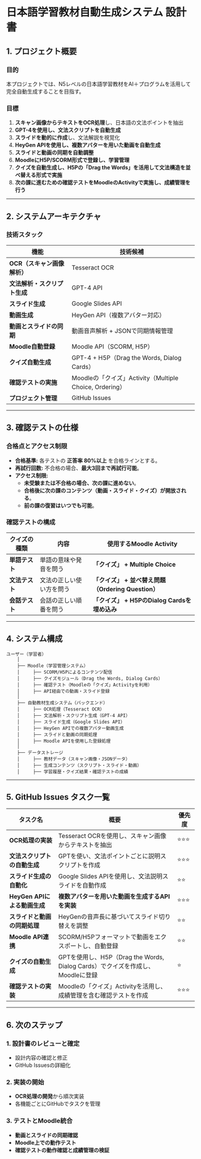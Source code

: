 # **日本語学習教材自動生成システム 設計書**

## **1. プロジェクト概要**

### **目的**

本プロジェクトでは、N5レベルの日本語学習教材をAI＋プログラムを活用して完全自動生成することを目指す。

### **目標**

1. **スキャン画像からテキストをOCR処理**し、日本語の文法ポイントを抽出
2. **GPT-4を使用し、文法スクリプトを自動生成**
3. **スライドを動的に作成**し、文法解説を視覚化
4. **HeyGen APIを使用し、複数アバターを用いた動画を自動生成**
5. **スライドと動画の同期を自動調整**
6. **MoodleにH5P/SCORM形式で登録し、学習管理**
7. **クイズを自動生成し、H5Pの「Drag the Words」を活用して文法構造を並べ替える形式で実施**
8. **次の課に進むための確認テストをMoodleのActivityで実施し、成績管理を行う**

---

## **2. システムアーキテクチャ**

### **技術スタック**

| 機能                | 技術候補                                      |
| ----------------- | ----------------------------------------- |
| **OCR（スキャン画像解析）** | Tesseract OCR                             |
| **文法解析・スクリプト生成**  | GPT-4 API                                 |
| **スライド生成**        | Google Slides API                         |
| **動画生成**          | HeyGen API（複数アバター対応）                      |
| **動画とスライドの同期**    | 動画音声解析 + JSONで同期情報管理                      |
| **Moodle自動登録**    | Moodle API（SCORM, H5P）                    |
| **クイズ自動生成**       | GPT-4 + H5P（Drag the Words, Dialog Cards） |
| **確認テストの実施**    | Moodleの「クイズ」Activity（Multiple Choice, Ordering） |
| **プロジェクト管理**      | GitHub Issues                             |

---

## **3. 確認テストの仕様**

### **合格点とアクセス制限**
- **合格基準:** 各テストの **正答率 80%以上** を合格ラインとする。
- **再試行回数:** 不合格の場合、**最大3回まで再試行可能**。
- **アクセス制限:**
  - **未受験または不合格の場合、次の課に進めない**。
  - **合格後に次の課のコンテンツ（動画・スライド・クイズ）が開放される**。
  - **前の課の復習はいつでも可能**。

### **確認テストの構成**
| クイズの種類 | 内容 | 使用するMoodle Activity |
|------------|-------------------------|-------------------------|
| **単語テスト** | 単語の意味や発音を問う | **「クイズ」 + Multiple Choice** |
| **文法テスト** | 文法の正しい使い方を問う | **「クイズ」 + 並べ替え問題（Ordering Question）** |
| **会話テスト** | 会話の正しい順番を問う | **「クイズ」 + H5PのDialog Cardsを埋め込み** |

---

## **4. システム構成**

```
ユーザー（学習者）
    │
    ├── Moodle（学習管理システム）
    │     ├── SCORM/H5Pによるコンテンツ配信
    │     ├── クイズモジュール（Drag the Words, Dialog Cards）
    │     ├── 確認テスト（Moodleの「クイズ」Activityを利用）
    │     ├── API経由での動画・スライド登録
    │
    ├── 自動教材生成システム（バックエンド）
    │     ├── OCR処理（Tesseract OCR）
    │     ├── 文法解析・スクリプト生成（GPT-4 API）
    │     ├── スライド生成（Google Slides API）
    │     ├── HeyGen APIでの複数アバター動画生成
    │     ├── スライドと動画の同期処理
    │     ├── Moodle APIを使用した登録処理
    │
    ├── データストレージ
    │     ├── 教材データ（スキャン画像・JSONデータ）
    │     ├── 生成コンテンツ（スクリプト・スライド・動画）
    │     ├── 学習履歴・クイズ結果・確認テストの成績
```

---

## **5. GitHub Issues タスク一覧**

| タスク名 | 概要 | 優先度 |
|----|----|----|
| **OCR処理の実装** | Tesseract OCRを使用し、スキャン画像からテキストを抽出 | ⭐⭐⭐ |
| **文法スクリプトの自動生成** | GPTを使い、文法ポイントごとに説明スクリプトを作成 | ⭐⭐⭐ |
| **スライド生成の自動化** | Google Slides APIを使用し、文法説明スライドを自動作成 | ⭐⭐ |
| **HeyGen APIによる動画生成** | **複数アバターを用いた動画を生成するAPIを実装** | ⭐⭐⭐ |
| **スライドと動画の同期処理** | HeyGenの音声長に基づいてスライド切り替えを調整 | ⭐⭐ |
| **Moodle API連携** | SCORM/H5Pフォーマットで動画をエクスポートし、自動登録 | ⭐⭐ |
| **クイズの自動生成** | GPTを使用し、H5P（Drag the Words, Dialog Cards）でクイズを作成し、Moodleに登録 | ⭐ |
| **確認テストの実装** | Moodleの「クイズ」Activityを活用し、成績管理を含む確認テストを作成 | ⭐⭐⭐ |

---

## **6. 次のステップ**

### **1. 設計書のレビューと確定**

- 設計内容の確認と修正
- GitHub Issuesの詳細化

### **2. 実装の開始**

- **OCR処理の開発**から順次実装
- 各機能ごとにGitHubでタスクを管理

### **3. テストとMoodle統合**

- **動画とスライドの同期確認**
- **Moodle上での動作テスト**
- **確認テストの動作確認と成績管理の検証**


